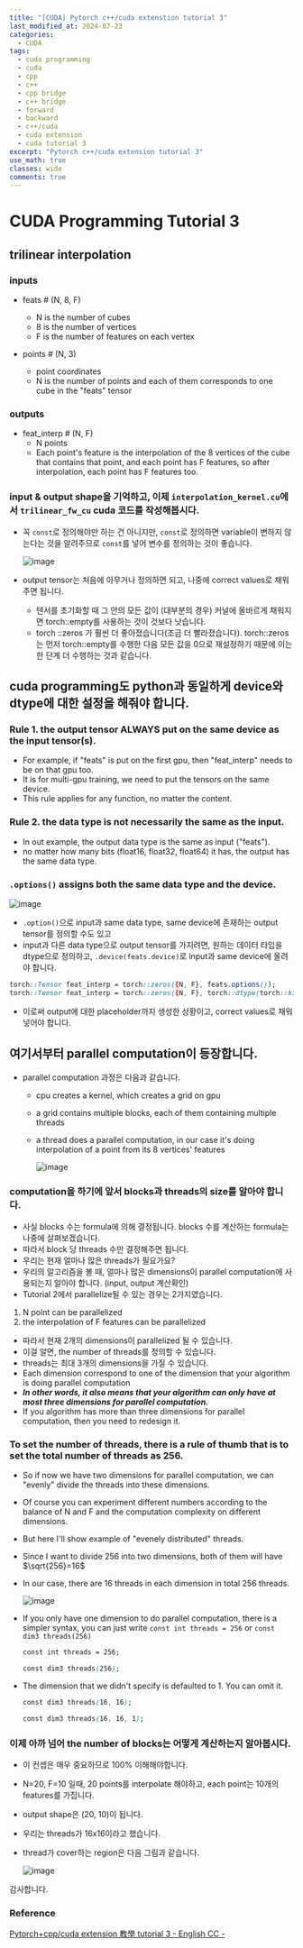 ```yaml
---
title: "[CUDA] Pytorch c++/cuda extenstion tutorial 3"
last_modified_at: 2024-07-23
categories:
  - CUDA
tags:
  - cuda programming
  - cuda
  - cpp
  - c++
  - cpp bridge
  - c++ bridge
  - forward
  - backward
  - c++/cuda
  - cuda extension
  - cuda tutorial 3
excerpt: "Pytorch c++/cuda extension tutorial 3"
use_math: true
classes: wide
comments: true
---
```


# CUDA Programming Tutorial 3

## trilinear interpolation

### inputs 
- feats # (N, 8, F)
  - N is the number of cubes
  - 8 is the number of vertices
  - F is the number of features on each vertex

- points # (N, 3)
  - point coordinates
  - N is the number of points and each of them corresponds to one cube in the "feats" tensor

### outputs
- feat_interp # (N, F)
  - N points
  - Each point's feature is the interpolation of the 8 vertices of the cube that contains that point, and each point has F features, so after interpolation, each point has F features too.

### input & output shape을 기억하고, 이제 `interpolation_kernel.cu`에서 `trilinear_fw_cu` cuda 코드를 작성해봅시다.

- 꼭 `const`로 정의해야만 하는 건 아니지만, `const`로 정의하면 variable이 변하지 않는다는 것을 알려주므로 `const`를 넣어 변수를 정의하는 것이 좋습니다.

  ![image](https://github.com/user-attachments/assets/9fa57d2e-500e-4512-98b8-d3295066ef68)

- output tensor는 처음에 아무거나 정의하면 되고, 나중에 correct values로 채워주면 됩니다.
  - 텐서를 초기화할 때 그 안의 모든 값이 (대부분의 경우) 커널에 올바르게 채워지면 torch::empty를 사용하는 것이 것보다 낫습니다.
  - torch ::zeros 가 훨씬 더 좋아졌습니다(조금 더 빨라졌습니다). torch::zeros는 먼저 torch::empty를 수행한 다음 모든 값을 0으로 재설정하기 때문에 이는 한 단계 더 수행하는 것과 같습니다.

## cuda programming도 python과 동일하게 device와 dtype에 대한 설정을 해줘야 합니다.

### Rule 1. the output tensor ALWAYS put on the same device as the input tensor(s).
- For example, if "feats" is put on the first gpu, then "feat_interp" needs to be on that gpu too.
- It is for multi-gpu training, we need to put the tensors on the same device.
- This rule applies for any function, no matter the content.

### Rule 2. the data type is not necessarily the same as the input.
- In out example, the output data type is the same as input ("feats").
- no matter how many bits (float16, float32, float64) it has, the output has the same data type.

### `.options()` assigns both the same data type and the device.

![image](https://github.com/user-attachments/assets/2673c483-6c56-4a6b-b436-7d1ea1574d51)

- `.option()`으로 input과 same data type, same device에 존재하는 output tensor를 정의할 수도 있고
- input과 다른 data type으로 output tensor를 가지려면, 원하는 데이터 타입을 dtype으로 정의하고, `.device(feats.device)`로 input과 same device에 올려야 합니다.

```css
torch::Tensor feat_interp = torch::zeros({N, F}, feats.options());
torch::Tensor feat_interp = torch::zeros({N, F}, torch::dtype(torch::kInt32).device(feats.device));
```

- 이로써 output에 대한 placeholder까지 생성한 상황이고, correct values로 채워넣어야 합니다.

## 여기서부터 parallel computation이 등장합니다.

- parallel computation 과정은 다음과 같습니다.
  - cpu creates a kernel, which creates a grid on gpu
  - a grid contains multiple blocks, each of them containing multiple threads
  - a thread does a parallel computation, in our case it's doing interpolation of a point from its 8 vertices' features

    ![image](https://github.com/user-attachments/assets/297f328d-6774-48cb-a0f6-8e2924c3318e)

### computation을 하기에 앞서 blocks과 threads의 size를 알아야 합니다.

- 사실 blocks 수는 formula에 의해 결정됩니다. blocks 수를 계산하는 formula는 나중에 살펴보겠습니다.
- 따라서 block 당 threads 수만 결정해주면 됩니다.
- 우리는 현재 얼마나 많은 threads가 필요가요?
- 우리의 알고리즘을 볼 때, 얼마나 많은 dimensions이 parallel computation에 사용되는지 알아야 합니다. (input, output 계산확인)
- Tutorial 2에서 parallelize될 수 있는 경우는 2가지였습니다.
1. N point can be parallelized
2. the interpolation of F features can be parallelized
- 따라서 현재 2개의 dimensions이 parallelized 될 수 있습니다.
- 이걸 알면, the number of threads를 정의할 수 있습니다.
- threads는 최대 3개의 dimensions을 가질 수 있습니다.
- Each dimension correspond to one of the dimension that your algorithm is doing parallel computation
- ***In other words, it also means that your algorithm can only have at most three dimensions for parallel computation.***
- If you algorithm has more than three dimensions for parallel computation, then you need to redesign it.

### To set the number of threads, there is a rule of thumb that is to set the total number of threads as 256.

- So if now we have two dimensions for parallel computation, we can "evenly" divide the threads into these dimensions.
- Of course you can experiment different numbers according to the balance of N and F and the computation complexity on different dimensions.
- But here I'll show example of "evenely distributed" threads.
- Since I want to divide 256 into two dimensions, both of them will have $\sqrt{256}=16$
- In our case, there are 16 threads in each dimension in total 256 threads.
  
  ![image](https://github.com/user-attachments/assets/35e1e655-276e-4aa1-a957-a683c37e7580)

- If you only have one dimension to do parallel computation, there is a simpler syntax, you can just write `const int threads = 256` or `const dim3 threads(256)`
  
  ```css
  const int threads = 256;
  ```

  ```css
  const dim3 threads(256);
  ```

- The dimension that we didn't specify is defaulted to 1. You can omit it.

  ```css
  const dim3 threads(16, 16);
  ```

  ```css
  const dim3 threads(16, 16, 1);
  ```
  

### 이제 아까 넘어 the number of blocks는 어떻게 계산하는지 알아봅시다.

- 이 컨셉은 매우 중요하므로 100% 이해해야합니다.
- N=20, F=10 일때, 20 points를 interpolate 해야하고, each point는 10개의 features를 가집니다.
- output shape은 (20, 10)이 됩니다.
- 우리는 threads가 16x16이라고 했습니다.
- thread가 cover하는 region은 다음 그림과 같습니다.

  ![image](https://github.com/user-attachments/assets/203c840f-7afa-4bd9-b06f-2a6722126e7f)










감사합니다.

### Reference
[Pytorch+cpp/cuda extension 教學 tutorial 3 - English CC -](https://www.youtube.com/watch?v=-vV08i-Eifs&list=PLDV2CyUo4q-LKuiNltBqCKdO9GH4SS_ec&index=3)
